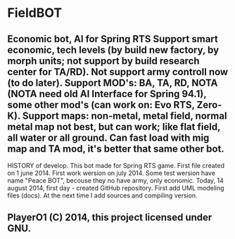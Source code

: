FieldBOT
========

Economic bot, AI for Spring RTS
Support smart economic, tech levels (by build new factory, by morph units; not support by build research center for TA/RD).
Not support army controll now (to do later).
Support MOD's: BA, TA, RD, NOTA (NOTA need old AI Interface for Spring 94.1), some other mod's (can work on: Evo RTS, Zero-K).
Support maps: non-metal, metal field, normal metal map not best, but can work; like flat field, all water or all ground.
Can fast load with mig map and TA mod, it's better that same other bot.
--------
HISTORY of develop.
This bot made for Spring RTS game.
First file created on 1 june 2014. First work wersion on july 2014.
Some test wersion have name "Peace BOT", becouse they no have army, only economic.
Today, 14 august 2014, first day - created GitHub repository. First add UML modeling files (docs). At the next time I add sources and compiling version.

PlayerO1 (C) 2014, this project licensed under GNU.
--------
